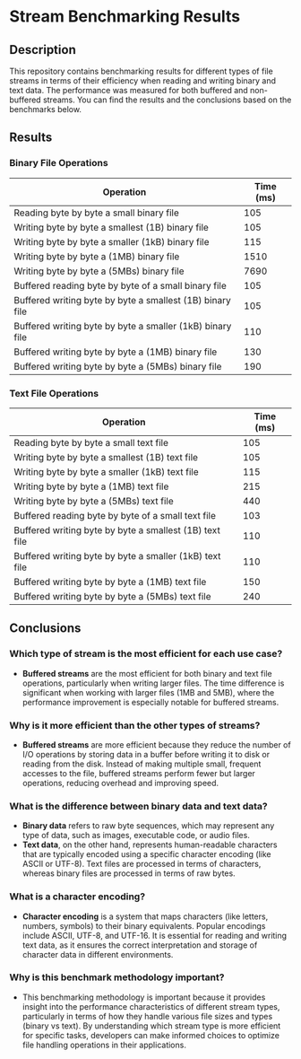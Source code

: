 # Stream Benchmarking Results

## Description
This repository contains benchmarking results for different types of file streams in terms of their efficiency when reading and writing binary and text data. The performance was measured for both buffered and non-buffered streams. You can find the results and the conclusions based on the benchmarks below.

## Results

### Binary File Operations

| Operation                                                | Time (ms) |
| -------------------------------------------------------- | --------- |
| Reading byte by byte a small binary file                 | 105       |
| Writing byte by byte a smallest (1B) binary file         | 105       |
| Writing byte by byte a smaller (1kB) binary file         | 115       |
| Writing byte by byte a (1MB) binary file                 | 1510      |
| Writing byte by byte a (5MBs) binary file                | 7690      |
| Buffered reading byte by byte of a small binary file     | 105       |
| Buffered writing byte by byte a smallest (1B) binary file| 105       |
| Buffered writing byte by byte a smaller (1kB) binary file| 110       |
| Buffered writing byte by byte a (1MB) binary file        | 130       |
| Buffered writing byte by byte a (5MBs) binary file       | 190       |

### Text File Operations

| Operation                                                | Time (ms) |
| -------------------------------------------------------- | --------- |
| Reading byte by byte a small text file                   | 105       |
| Writing byte by byte a smallest (1B) text file           | 105       |
| Writing byte by byte a smaller (1kB) text file           | 115       |
| Writing byte by byte a (1MB) text file                   | 215       |
| Writing byte by byte a (5MBs) text file                  | 440       |
| Buffered reading byte by byte of a small text file       | 103       |
| Buffered writing byte by byte a smallest (1B) text file  | 110       |
| Buffered writing byte by byte a smaller (1kB) text file  | 110       |
| Buffered writing byte by byte a (1MB) text file          | 150       |
| Buffered writing byte by byte a (5MBs) text file         | 240       |

## Conclusions

### Which type of stream is the most efficient for each use case?
- **Buffered streams** are the most efficient for both binary and text file operations, particularly when writing larger files. The time difference is significant when working with larger files (1MB and 5MB), where the performance improvement is especially notable for buffered streams.

### Why is it more efficient than the other types of streams?
- **Buffered streams** are more efficient because they reduce the number of I/O operations by storing data in a buffer before writing it to disk or reading from the disk. Instead of making multiple small, frequent accesses to the file, buffered streams perform fewer but larger operations, reducing overhead and improving speed.

### What is the difference between binary data and text data?
- **Binary data** refers to raw byte sequences, which may represent any type of data, such as images, executable code, or audio files. 
- **Text data**, on the other hand, represents human-readable characters that are typically encoded using a specific character encoding (like ASCII or UTF-8). Text files are processed in terms of characters, whereas binary files are processed in terms of raw bytes.

### What is a character encoding?
- **Character encoding** is a system that maps characters (like letters, numbers, symbols) to their binary equivalents. Popular encodings include ASCII, UTF-8, and UTF-16. It is essential for reading and writing text data, as it ensures the correct interpretation and storage of character data in different environments.

### Why is this benchmark methodology important?
- This benchmarking methodology is important because it provides insight into the performance characteristics of different stream types, particularly in terms of how they handle various file sizes and types (binary vs text). By understanding which stream type is more efficient for specific tasks, developers can make informed choices to optimize file handling operations in their applications.
